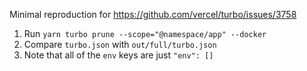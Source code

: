 Minimal reproduction for https://github.com/vercel/turbo/issues/3758

1. Run `yarn turbo prune --scope="@namespace/app" --docker`
2. Compare `turbo.json` with `out/full/turbo.json`
3. Note that all of the `env` keys are just `"env": []`
